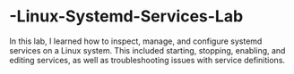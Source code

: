 # -Linux-Systemd-Services-Lab
In this lab, I learned how to inspect, manage, and configure systemd services on a Linux system. This included starting, stopping, enabling, and editing services, as well as troubleshooting issues with service definitions.
